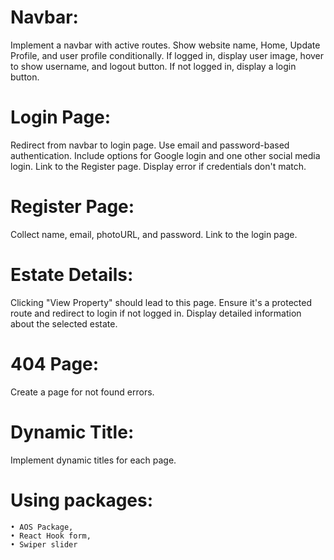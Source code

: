 # Navbar:

Implement a navbar with active routes.
Show website name, Home, Update Profile, and user profile conditionally.
If logged in, display user image, hover to show username, and logout button.
If not logged in, display a login button.

# Login Page:

Redirect from navbar to login page.
Use email and password-based authentication.
Include options for Google login and one other social media login.
Link to the Register page.
Display error if credentials don't match.

# Register Page:

Collect name, email, photoURL, and password.
Link to the login page.

# Estate Details:

Clicking "View Property" should lead to this page.
Ensure it's a protected route and redirect to login if not logged in.
Display detailed information about the selected estate.

# 404 Page:

Create a page for not found errors.

# Dynamic Title:

Implement dynamic titles for each page.

# Using packages:

    • AOS Package,
    • React Hook form,
    • Swiper slider
